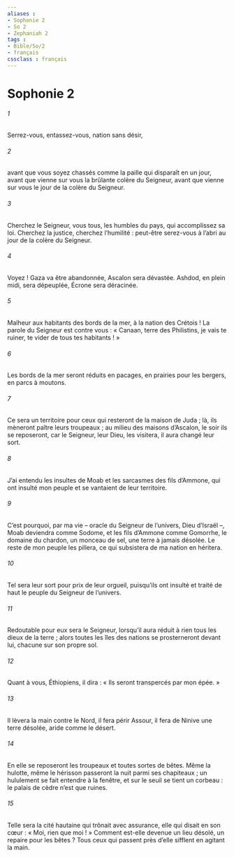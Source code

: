 ```yaml
---
aliases : 
- Sophonie 2
- So 2
- Zephaniah 2
tags : 
- Bible/So/2
- français
cssclass : français
---
```


# Sophonie 2

###### 1
Serrez-vous, entassez-vous,
nation sans désir,
###### 2
avant que vous soyez chassés
comme la paille qui disparaît en un jour,
avant que vienne sur vous
la brûlante colère du Seigneur,
avant que vienne sur vous
le jour de la colère du Seigneur.
###### 3
Cherchez le Seigneur,
vous tous, les humbles du pays,
qui accomplissez sa loi.
Cherchez la justice,
cherchez l’humilité :
peut-être serez-vous à l’abri
au jour de la colère du Seigneur.
###### 4
Voyez ! Gaza va être abandonnée,
Ascalon sera dévastée.
Ashdod, en plein midi, sera dépeuplée,
Écrone sera déracinée.
###### 5
Malheur aux habitants des bords de la mer,
à la nation des Crétois !
La parole du Seigneur est contre vous :
« Canaan, terre des Philistins,
je vais te ruiner, te vider de tous tes habitants ! »
###### 6
Les bords de la mer seront réduits en pacages,
en prairies pour les bergers, en parcs à moutons.
###### 7
Ce sera un territoire
pour ceux qui resteront de la maison de Juda ;
là, ils mèneront paître leurs troupeaux ;
au milieu des maisons d’Ascalon,
le soir ils se reposeront,
car le Seigneur, leur Dieu, les visitera,
il aura changé leur sort.
###### 8
J’ai entendu les insultes de Moab
et les sarcasmes des fils d’Ammone,
qui ont insulté mon peuple
et se vantaient de leur territoire.
###### 9
C’est pourquoi, par ma vie
– oracle du Seigneur de l’univers, Dieu d’Israël –,
Moab deviendra comme Sodome,
et les fils d’Ammone comme Gomorrhe,
le domaine du chardon, un monceau de sel,
une terre à jamais désolée.
Le reste de mon peuple les pillera,
ce qui subsistera de ma nation en héritera.
###### 10
Tel sera leur sort pour prix de leur orgueil,
puisqu’ils ont insulté et traité de haut
le peuple du Seigneur de l’univers.
###### 11
Redoutable pour eux sera le Seigneur,
lorsqu’il aura réduit à rien tous les dieux de la terre ;
alors toutes les îles des nations se prosterneront devant lui,
chacune sur son propre sol.
###### 12
Quant à vous, Éthiopiens, il dira :
« Ils seront transpercés par mon épée. »
###### 13
Il lèvera la main contre le Nord,
il fera périr Assour,
il fera de Ninive une terre désolée,
aride comme le désert.
###### 14
En elle se reposeront les troupeaux
et toutes sortes de bêtes.
Même la hulotte, même le hérisson
passeront la nuit parmi ses chapiteaux ;
un hululement se fait entendre à la fenêtre,
et sur le seuil se tient un corbeau :
le palais de cèdre n’est que ruines.
###### 15
Telle sera la cité hautaine
qui trônait avec assurance,
elle qui disait en son cœur :
« Moi, rien que moi ! »
Comment est-elle devenue un lieu désolé,
un repaire pour les bêtes ?
Tous ceux qui passent près d’elle
sifflent en agitant la main.
